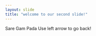 ```yaml
---
layout: slide
title: "welcome to our second slide!"
---
```

Sare Gam Pada
Use left arrow to go back!

